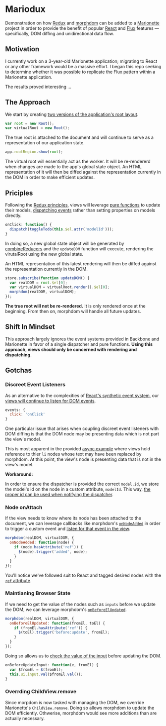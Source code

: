 # Mariodux
Demonstration on how [Redux](https://github.com/reactjs/redux) and [morphdom](https://github.com/patrick-steele-idem/morphdom) can be added to a  [Marionette](https://github.com/marionettejs/backbone.marionette) project in order to provide the benefit of popular [React](https://github.com/facebook/react) and [Flux](https://facebook.github.io/flux/) features — specifically, DOM diffing and unidirectional data flow.

## Motivation
I currently work on a 3-year-old Marionette application; migrating to React or any other framework would be a massive effort. I began this repo seeking to determine whether it was possible to replicate the Flux pattern within a Marionette application.

The results proved interesting …

## The Approach
We start by creating [two versions of the application's root layout](https://github.com/AndrewHenderson/mariodux/blob/master/examples/todos/index.js#L15-L16).
```js
var root = new Root();
var virtualRoot = new Root();
```
The true root is attached to the document and will continue to serve as a representation of our application state.
```js
app.rootRegion.show(root);
```
The virtual root will essentially act as the worker. It will be re-rendererd when changes are made to the app's global state object. An HTML representation of it will then be diffed against the representation currently in the DOM in order to make efficient updates.

## Priciples
Following the [Redux principles](http://redux.js.org/docs/introduction/ThreePrinciples.html), views will leverage [pure functions](https://github.com/AndrewHenderson/mariodux/blob/master/examples/todos/reducers/todos.js#L10-L43) to update their models, [dispatching events](https://github.com/AndrewHenderson/mariodux/blob/master/examples/todos/components/TodoList.js#L53-L55) rather than setting properties on models directly.
```js
onClick: function() {
  dispatch(toggleTodo(this.$el.attr('modelId')));
}
```
In doing so, a new global state object will be generated by  [combineReducers](https://github.com/AndrewHenderson/mariodux/blob/master/examples/todos/reducers/index.js#L9-L12) and the `updateDOM` function will execute, rendering the virutalRoot using the new global state.

An HTML representation of this latest rendering will then be diffed against the representation currently in the DOM.
```js
store.subscribe(function updateDOM() {
  var realDOM = root.$el[0];
  var virtualDOM = virtualRoot.render().$el[0];
  morphdom(realDOM, virtualDOM);
});
```
**The true root will not be re-rendered.** It is only rendered once at the beginning. From then on, morphdom will handle all future updates.

## Shift In Mindset

This approach largely ignores the event systems provided in Backbone and Marionette in favor of a single dispatcher and pure functions. **Using this approach, views should only be concerned with rendering and dispatching.**

## Gotchas
### Discreet Event Listeners
As an alternative to the complexities of [React's synthetic event system](https://facebook.github.io/react/docs/working-with-the-browser.html), our [views will continue to listen for DOM events](https://github.com/AndrewHenderson/mariodux/blob/master/examples/todos/components/TodoList.js#L30-L32).
```js
events: {
  click: 'onClick'
}
```
One particular issue that arises when coupling discreet event listeners with DOM diffing is that the DOM node may be presenting data which is not part the view's model.

This is most apparent in the provided [async example](https://github.com/AndrewHenderson/mariodux/tree/master/examples/async) where views hold reference to thier `li` nodes whose text may have been replaced by morphdom. At this point, the view's node is presenting data that is not in the view's model.

**Workaround:**

In order to ensure the dispatcher is provided the correct `model.id`, we store the model's id on the node in a custom attribute, `modelId`. This way, [the proper id can be used when notifying the dispatcher](https://github.com/AndrewHenderson/mariodux/blob/master/examples/todos/components/TodoList.js#L54).

### Node onAttach
If the view needs to know where its node has been attached to the document, we can leverage callbacks like morphdom's   [`onNodeAdded`](
https://github.com/AndrewHenderson/mariodux/blob/master/examples/async/index.js#L26-L30) in order to trigger a custom event and [listen for that event in the view](https://github.com/AndrewHenderson/mariodux/blob/master/examples/async/components/Posts.js#L14-L16).
```js
morphdom(realDOM, virtualDOM, {
  onNodeAdded: function(node) {
    if (node.hasAttribute('ref')) {
      $(node).trigger('added', node);
    }
  }
});
```
You'll notice we've followed suit to React and tagged desired nodes with the [`ref` attribute](https://facebook.github.io/react/docs/more-about-refs.html#the-ref-callback-attribute).

### Maintianing Browser State
If we need to get the value of the nodes such as `inputs` before we update the DOM, we can leverage morphdom's [`onBeforeElUpdated`](https://github.com/AndrewHenderson/mariodux/blob/master/examples/todos/index.js#L29-L32).
```js
morphdom(realDOM, virtualDOM, {
  onBeforeElUpdated: function(fromEl, toEl) {
    if (fromEl.hasAttribute('ref')) {
      $(toEl).trigger('before:update', fromEl);
    }
  }
});
```
Doing so allows us to [check the value of the input](https://github.com/AndrewHenderson/mariodux/blob/master/examples/todos/components/AddTodo.js#L32-L35) before updating the DOM.
```js
onBeforeUpdateInput: function(e, fromEl) {
  var $fromEl = $(fromEl);
  this.ui.input.val($fromEl.val());
}
```
### Overrding ChildView.remove
Since morpdom is now tasked with managing the DOM, we override Marionette's `ChildView.remove`. Doing so allows morphdom to update the DOM efficiently. Othwerise, morphdom would see more additions than are actually necessary.
